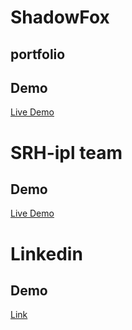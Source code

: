 # ShadowFox

## portfolio

## Demo

[Live Demo](https://664cdd2efb142c2028278797--admirable-rugelach-9b0628.netlify.app/#home)

# SRH-ipl team

## Demo

[Live Demo](https://6650e0e634c0685ac477a0c9--dashing-valkyrie-16cfdb.netlify.app/)

# Linkedin

## Demo

[Link](www.linkedin.com/in/shaik-fazal)
